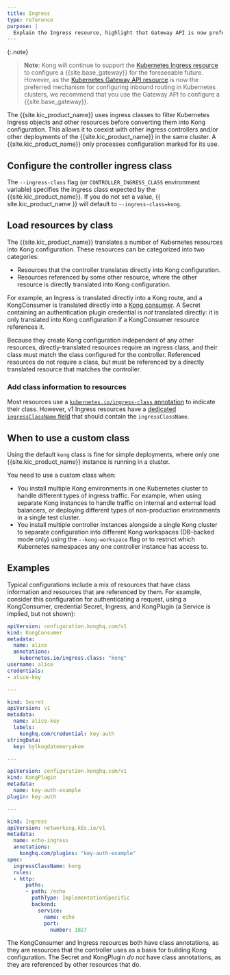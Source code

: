 ```yaml
---
title: Ingress
type: reference
purpose: |
  Explain the Ingress resource, highlight that Gateway API is now preferred. State that we'll continue to support Ingress for the foreseeable future. Provide an Ingress definition example and talk about IngressClass
---
```


{:.note}
> **Note**: Kong will continue to support the [Kubernetes Ingress resource](https://kubernetes.io/docs/concepts/services-networking/ingress/) to configure a {{site.base_gateway}} for the foreseeable future. However, as the [Kubernetes Gateway API resource](https://kubernetes.io/docs/concepts/services-networking/gateway/) is now the preferred mechanism for configuring inbound routing in Kubernetes clusters, we recommend that you use the Gateway API to configure a {{site.base_gateway}}.

The {{site.kic_product_name}} uses ingress classes to filter Kubernetes Ingress objects and other resources before converting them into Kong configuration. This allows it to coexist with other ingress controllers and/or other deployments of the {{site.kic_product_name}} in the same cluster. A {{site.kic_product_name}} only processes configuration marked for its use.

## Configure the controller ingress class

The `--ingress-class` flag (or `CONTROLLER_INGRESS_CLASS` environment variable) specifies the ingress class expected by the {{site.kic_product_name}}. If you do not set a value, {{ site.kic_product_name }} will default to `--ingress-class=kong`.

## Load resources by class

The {{site.kic_product_name}} translates a number of Kubernetes resources into Kong configuration. These resources can be categorized into two categories:

- Resources that the controller translates directly into Kong configuration.
- Resources referenced by some other resource, where the other resource is
  directly translated into Kong configuration.

For example, an Ingress is translated directly into a Kong route, and a KongConsumer is translated directly into a [Kong consumer](/gateway/api/admin-ee/latest/#/operations/list-consumer/). A Secret containing an authentication plugin credential is _not_ translated directly: it is only translated into Kong configuration if a KongConsumer resource references it.

Because they create Kong configuration independent of any other resources,
directly-translated resources require an ingress class, and their class must
match the class configured for the controller. Referenced resources do not
require a class, but must be referenced by a directly translated resource
that matches the controller.

### Add class information to resources

Most resources use a [`kubernetes.io/ingress-class` annotation][class-annotation]
to indicate their class. However, v1 Ingress resources have a [dedicated `ingressClassName` field][ingress-class-name] that should contain the `ingressClassName`.

## When to use a custom class

Using the default `kong` class is fine for simple deployments, where only one
{{site.kic_product_name}} instance is running in a cluster.

You need to use a custom class when:

- You install multiple Kong environments in one Kubernetes cluster to handle
  different types of ingress traffic. For example, when using separate Kong instances
  to handle traffic on internal and external load balancers, or deploying
  different types of non-production environments in a single test cluster.
- You install multiple controller instances alongside a single Kong cluster to
  separate configuration into different Kong workspaces (DB-backed mode only) using the
  `--kong-workspace` flag or to restrict which Kubernetes namespaces any one
  controller instance has access to.

## Examples

Typical configurations include a mix of resources that have class
information and resources that are referenced by them. For example, consider
this configuration for authenticating a request, using a KongConsumer,
credential Secret, Ingress, and KongPlugin (a Service is implied, but not
shown):

```yaml
apiVersion: configuration.konghq.com/v1
kind: KongConsumer
metadata:
  name: alice
  annotations:
    kubernetes.io/ingress.class: "kong"
username: alice
credentials:
- alice-key

---

kind: Secret
apiVersion: v1
metadata:
  name: alice-key
  labels:
    konghq.com/credential: key-auth
stringData:
  key: bylkogdatomoryakom

---

apiVersion: configuration.konghq.com/v1
kind: KongPlugin
metadata:
  name: key-auth-example
plugin: key-auth

---

kind: Ingress
apiVersion: networking.k8s.io/v1
metadata:
  name: echo-ingress
  annotations:
    konghq.com/plugins: "key-auth-example"
spec:
  ingressClassName: kong
  rules:
  - http:
      paths:
      - path: /echo
        pathType: ImplementationSpecific
        backend:
          service:
            name: echo
            port:
              number: 1027

```

The KongConsumer and Ingress resources both have class annotations, as they are
resources that the controller uses as a basis for building Kong configuration.
The Secret and KongPlugin _do not_ have class annotations, as they are
referenced by other resources that do.

[class-annotation]:/kubernetes-ingress-controller/{{page.release}}/reference/annotations/#kubernetesioingressclass
[ingress-class-name]:https://kubernetes.io/docs/concepts/services-networking/ingress/#deprecated-annotation
